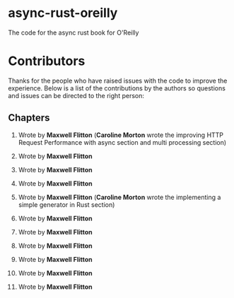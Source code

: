# async-rust-oreilly
The code for the async rust book for O'Reilly

# Contributors

Thanks for the people who have raised issues with the code to improve the experience. Below is a list of the contributions by the authors so questions and issues can be directed to the right person:

## Chapters

1. Wrote by **Maxwell Flitton** (**Caroline Morton** wrote the improving HTTP Request Performance with async section and multi processing section)

2. Wrote by **Maxwell Flitton**
3. Wrote by **Maxwell Flitton**
4. Wrote by **Maxwell Flitton**
5. Wrote by **Maxwell Flitton** (**Caroline Morton** wrote the implementing a simple generator in Rust section)
6. Wrote by **Maxwell Flitton**
7. Wrote by **Maxwell Flitton**
8. Wrote by **Maxwell Flitton**
9. Wrote by **Maxwell Flitton**
10. Wrote by **Maxwell Flitton**
11. Wrote by **Maxwell Flitton**
